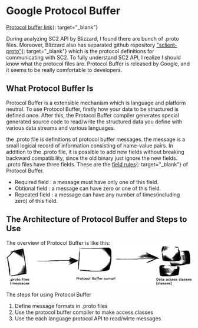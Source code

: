 # Google Protocol Buffer

[Protocol buffer link](https://developers.google.com/protocol-buffers/){: target="_blank"}

During analyzing SC2 API by Blizzard, I found there are bunch of .proto files. Moreover, Blizzard also has separated github repository ["sclient-proto"](https://github.com/Blizzard/s2client-proto){: target="_blank"} which is the protocol definitions for communicating with SC2. To fully understand SC2 API, I realize I should know what the protocol files are. Protocol Buffer is released by Google, and it seems to be really comfortable to developers.

## What Protocol Buffer Is
Protocol Buffer is a extensible mechanism which is language and platform neutral. To use Protocol Buffer, firstly how your data to be structured is defined once. After this, the Protocol Buffer compiler generates special generated source code to read/write the structured data you define with various data streams and various languages. 

the .proto file is definitions of protocol buffer messages. the message is a small logical record of information consisting of name-value pairs. In addition to the .proto file, it is possible to add new fields without breaking backward compatibility, since the old binary just ignore the new fields. .proto files have three fields. These are the [field rules](https://developers.google.com/protocol-buffers/docs/proto#simple){: target="_blank"} of Protocol Buffer. 

- Required field : a message must have only one of this field.
- Obtional field : a message can have zero or one of this field.
- Repeated field : a message can have any number of times(including zero) of this field.

## The Architecture of Protocol Buffer and Steps to Use
The overview of Protocol Buffer is like this:
![Protocol Buffer Overview](./protobuf.png)

The steps for using Protocol Buffer
1. Define message formats in .proto files
1. Use the protocol buffer compiler to make access classes
1. Use the each language protocol API to read/wirte messages
